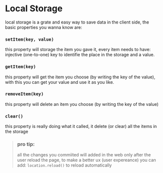 # Local Storage
local storage is a grate and easy way to save data in the client side,
the basic properties you wanna know are:
### `setItem(key, value)`
this property will storage the item you gave it,
every item needs to have: injective (one-to-one) key to identifie the place in the storage and a value.

### `getItem(key)`
this property will get the item you choose (by writing the key of the value), 
with this you can get your value and use it as you like.

### `removeItem(key)`
this property will delete an item you choose (by writing the key of the value)

### `clear()`
this property is really doing what it called, it delete (or clear) all the items in the storage


> ### pro tip: 
> all the changes you commiited will added in the web only after the user reload the page, to make a better ux (user expereance) you can add: `location.reload()` to reload automatically
